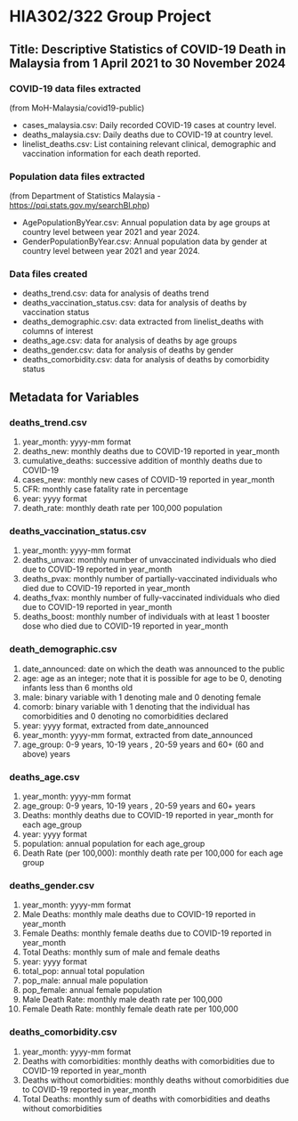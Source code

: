 # HIA302/322 Group Project
## Title: Descriptive Statistics of COVID-19 Death in Malaysia from 1 April 2021 to 30 November 2024
### COVID-19 data files extracted 
(from MoH-Malaysia/covid19-public)
+ cases_malaysia.csv: Daily recorded COVID-19 cases at country level.
+ deaths_malaysia.csv: Daily deaths due to COVID-19 at country level.
+ linelist_deaths.csv: List containing relevant clinical, demographic and vaccination information for each death reported.
### Population data files extracted
(from Department of Statistics Malaysia - https://pqi.stats.gov.my/searchBI.php)
+ AgePopulationByYear.csv: Annual population data by age groups at country level between year 2021 and year 2024.
+ GenderPopulationByYear.csv: Annual population data by gender at country level between year 2021 and year 2024.
### Data files created
+ deaths_trend.csv: data for analysis of deaths trend
+ deaths_vaccination_status.csv: data for analysis of deaths by vaccination status
+ deaths_demographic.csv: data extracted from linelist_deaths with columns of interest
+ deaths_age.csv: data for analysis of deaths by age groups
+ deaths_gender.csv: data for analysis of deaths by gender
+ deaths_comorbidity.csv: data for analysis of deaths by comorbidity status
## Metadata for Variables
### deaths_trend.csv
1. year_month: yyyy-mm format
2. deaths_new: monthly deaths due to COVID-19 reported in year_month
3. cumulative_deaths: successive addition of monthly deaths due to COVID-19 
4. cases_new: monthly new cases of COVID-19 reported in year_month
5. CFR: monthly case fatality rate in percentage
6. year: yyyy format
7. death_rate: monthly death rate per 100,000 population
### deaths_vaccination_status.csv
1. year_month: yyyy-mm format
2. deaths_unvax: monthly number of unvaccinated individuals who died due to COVID-19 reported in year_month
3. deaths_pvax: monthly number of partially-vaccinated individuals who died due to COVID-19 reported in year_month
4. deaths_fvax: monthly number of fully-vaccinated individuals who died due to COVID-19 reported in year_month
5. deaths_boost: monthly number of individuals with at least 1 booster dose who died due to COVID-19 reported in year_month
### death_demographic.csv
1. date_announced: date on which the death was announced to the public
2. age: age as an integer; note that it is possible for age to be 0, denoting infants less than 6 months old
3. male: binary variable with 1 denoting male and 0 denoting female
4. comorb: binary variable with 1 denoting that the individual has comorbidities and 0 denoting no comorbidities declared
5. year: yyyy format, extracted from date_announced
6. year_month: yyyy-mm format, extracted from date_announced
7. age_group: 0-9 years, 10-19 years , 20-59 years and 60+ (60 and above) years
### deaths_age.csv
1. year_month: yyyy-mm format
2. age_group: 0-9 years, 10-19 years , 20-59 years and 60+ years 
3. Deaths: monthly deaths due to COVID-19 reported in year_month for each age_group
4. year: yyyy format
5. population: annual population for each age_group
6. Death Rate (per 100,000): monthly death rate per 100,000 for each age group
### deaths_gender.csv
1. year_month: yyyy-mm format
2. Male Deaths: monthly male deaths due to COVID-19 reported in year_month
3. Female Deaths: monthly female deaths due to COVID-19 reported in year_month
4. Total Deaths: monthly sum of male and female deaths
5. year: yyyy format
6. total_pop: annual total population
7. pop_male: annual male population
8. pop_female: annual female population
9. Male Death Rate: monthly male death rate per 100,000
10. Female Death Rate: monthly female death rate per 100,000
### deaths_comorbidity.csv
1. year_month: yyyy-mm format
2. Deaths with comorbidities: monthly deaths with comorbidities due to COVID-19 reported in year_month
3. Deaths without comorbidities: monthly deaths without comorbidities due to COVID-19 reported in year_month
4. Total Deaths: monthly sum of deaths with comorbidities and deaths without comorbidities
